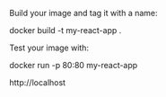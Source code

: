 Build your image and tag it with a name:

docker build -t my-react-app .


Test your image with:


docker run -p 80:80 my-react-app



http://localhost
